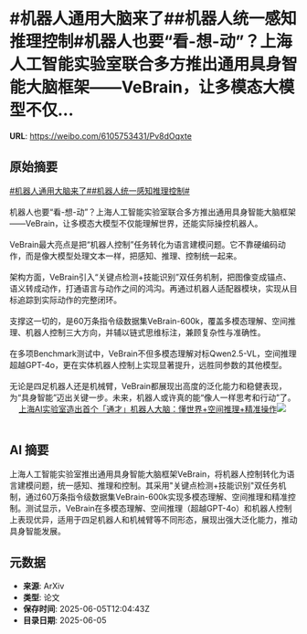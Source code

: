 # #机器人通用大脑来了##机器人统一感知推理控制#机器人也要“看-想-动”？上海人工智能实验室联合多方推出通用具身智能大脑框架——VeBrain，让多模态大模型不仅...

**URL**: https://weibo.com/6105753431/Pv8dOqxte

## 原始摘要

<a href="https://m.weibo.cn/search?containerid=231522type%3D1%26t%3D10%26q%3D%23%E6%9C%BA%E5%99%A8%E4%BA%BA%E9%80%9A%E7%94%A8%E5%A4%A7%E8%84%91%E6%9D%A5%E4%BA%86%23&amp;extparam=%23%E6%9C%BA%E5%99%A8%E4%BA%BA%E9%80%9A%E7%94%A8%E5%A4%A7%E8%84%91%E6%9D%A5%E4%BA%86%23" data-hide=""><span class="surl-text">#机器人通用大脑来了#</span></a><a href="https://m.weibo.cn/search?containerid=231522type%3D1%26t%3D10%26q%3D%23%E6%9C%BA%E5%99%A8%E4%BA%BA%E7%BB%9F%E4%B8%80%E6%84%9F%E7%9F%A5%E6%8E%A8%E7%90%86%E6%8E%A7%E5%88%B6%23&amp;extparam=%23%E6%9C%BA%E5%99%A8%E4%BA%BA%E7%BB%9F%E4%B8%80%E6%84%9F%E7%9F%A5%E6%8E%A8%E7%90%86%E6%8E%A7%E5%88%B6%23" data-hide=""><span class="surl-text">#机器人统一感知推理控制#</span></a><br><br>机器人也要“看-想-动”？上海人工智能实验室联合多方推出通用具身智能大脑框架——VeBrain，让多模态大模型不仅能理解世界，还能实际操控机器人。<br><br>VeBrain最大亮点是把“机器人控制”任务转化为语言建模问题。它不靠硬编码动作，而是像大模型处理文本一样，把感知、推理、控制统一起来。<br><br>架构方面，VeBrain引入“关键点检测+技能识别”双任务机制，把图像变成锚点、语义转成动作，打通语言与动作之间的鸿沟。再通过机器人适配器模块，实现从目标追踪到实际动作的完整闭环。<br><br>支撑这一切的，是60万条指令级数据集VeBrain-600k，覆盖多模态理解、空间推理、机器人控制三大方向，并辅以链式思维标注，兼顾复杂性与准确性。<br><br>在多项Benchmark测试中，VeBrain不但多模态理解对标Qwen2.5-VL，空间推理超越GPT-4o，更在实体机器人控制上实现显著提升，远胜同参数的其他模型。<br><br>无论是四足机器人还是机械臂，VeBrain都展现出高度的泛化能力和稳健表现，为“具身智能”迈出关键一步。未来，机器人或许真的能“像人一样思考和行动”了。 <a href="https://weibo.com/ttarticle/p/show?id=2309405174197763833957" data-hide=""><span class="url-icon"><img style="width: 1rem;height: 1rem" src="https://h5.sinaimg.cn/upload/2015/09/25/3/timeline_card_small_article_default.png" referrerpolicy="no-referrer"></span><span class="surl-text">上海AI实验室造出首个「通才」机器人大脑：懂世界+空间推理+精准操作</span></a><img style="" src="https://tvax1.sinaimg.cn/large/006Fd7o3gy1i24hi8672dj30rs0fmgpi.jpg" referrerpolicy="no-referrer"><br><br>

## AI 摘要

上海人工智能实验室推出通用具身智能大脑框架VeBrain，将机器人控制转化为语言建模问题，统一感知、推理和控制。其采用"关键点检测+技能识别"双任务机制，通过60万条指令级数据集VeBrain-600k实现多模态理解、空间推理和精准控制。测试显示，VeBrain在多模态理解、空间推理（超越GPT-4o）和机器人控制上表现优异，适用于四足机器人和机械臂等不同形态，展现出强大泛化能力，推动具身智能发展。

## 元数据

- **来源**: ArXiv
- **类型**: 论文
- **保存时间**: 2025-06-05T12:04:43Z
- **目录日期**: 2025-06-05
